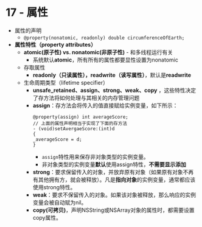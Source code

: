 # 17 - 属性
* 属性的声明
	* `@property(nonatomic, readonly) double circumferenceOfEarth;`
* **属性特性（property attributes）**
	* **atomic(原子性) vs. nonatomic(非原子性)** - 和多线程运行有关
		* 系统默认**atomic**，所有所有的属性都要显性设置为nonatomic
	* 存取属性
		* **readonly（只读属性），readwrite（读写属性）**，默认是**readwrite**
	* 生命周期类型（lifetime specifier）
		* **unsafe_retained、assign、strong、weak、copy** ，这些特性决定了存方法将如何处理与其相关的内存管理问题
		* **assign**：存方法会将传入的值直接赋给实例变量，如下所示：
			```
			@property(assign) int averageScore;
			// 上面的属性声明相当于实现了下面的存方法
			- (void)setAvergaeScore:(int)d
			{
			_averageScore = d;
			}
			```
			* `assign`特性用来保存非对象类型的实例变量。
			* 非对象类型的实例变量**默认**使用assign特性，**不需要显示添加**
		* **strong**：要求保留传入的对象，并放弃原有对象（如果原有对象不再有其他拥有方，就会被释放）。凡是**指向对象**的实例变量，通常都应该使用strong特性。
		* **weak**：要求不保留传入的对象。如果该对象被释放，那么响应的实例变量会被自动赋为nil。
		* **copy(可拷贝)**，声明NSString或NSArray对象的属性时，都需要设置copy属性。